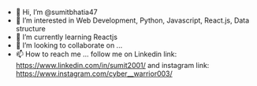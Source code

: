 - 👋 Hi, I’m @sumitbhatia47
- 👀 I’m interested in Web Development,  Python, Javascript, React.js, Data structure
- 🌱 I’m currently learning Reactjs
- 💞️ I’m looking to collaborate on ...
- 📫 How to reach me ... follow me on Linkedin link: https://www.linkedin.com/in/sumit2001/ and instagram link: https://www.instagram.com/cyber__warrior003/

<!---
sumitbhatia47/sumitbhatia47 is a ✨ special ✨ repository because its `README.md` (this file) appears on your GitHub profile.
You can click the Preview link to take a look at your changes.
--->
